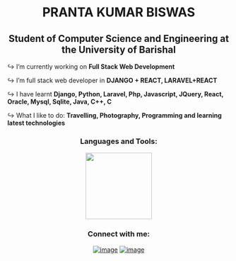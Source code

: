 <h1 align="center">PRANTA KUMAR BISWAS</h1>
<h2 align="center">Student of Computer Science and Engineering at the University of Barishal</h2>

↪️ I’m currently working on **Full Stack Web Development**

↪️ I’m full stack web developer in **DJANGO + REACT, LARAVEL+REACT**

↪️ I have learnt **Django, Python, Laravel, Php, Javascript, JQuery, React, Oracle, Mysql, Sqlite, Java, C++, C**

↪️ What I like to do: **Travelling, Photography, Programming and learning latest technologies**

<h3 align="center">Languages and Tools:</h3>

<p align= "center">
  <img height= "150" src="https://github-readme-stats.vercel.app/api/top-langs/?username=prantacse4&theme=react&layout=compact" />
</p>


<h3 align="center">Connect with me:</h3>
<div align="center">

[![image](https://img.shields.io/badge/LinkedIn-0077B5?style=for-the-badge&logo=linkedin&logoColor=white)](https://www.linkedin.com/in/pranta-kumar-biswas)
[![image](https://img.shields.io/badge/Twitter-1DA1F2?style=for-the-badge&logo=twitter&logoColor=white)](https://twitter.com/Pranta_K_Biswas)
  
</div>
